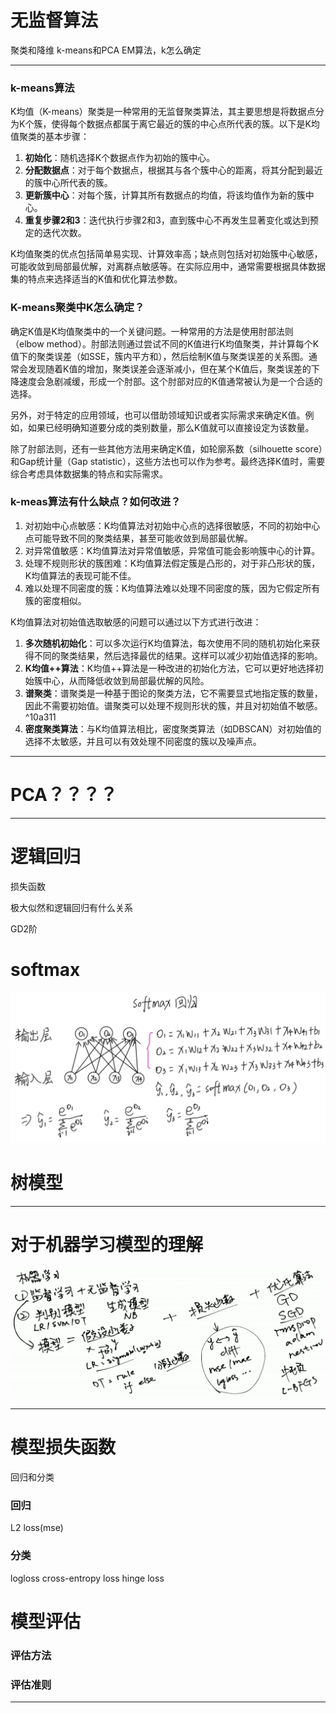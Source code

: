 # 无监督算法

聚类和降维
k-means和PCA
EM算法，k怎么确定

---

### k-means算法

K均值（K-means）聚类是一种常用的无监督聚类算法，其主要思想是将数据点分为K个簇，使得每个数据点都属于离它最近的簇的中心点所代表的簇。以下是K均值聚类的基本步骤：

1. **初始化**：随机选择K个数据点作为初始的簇中心。
2. **分配数据点**：对于每个数据点，根据其与各个簇中心的距离，将其分配到最近的簇中心所代表的簇。
3. **更新簇中心**：对每个簇，计算其所有数据点的均值，将该均值作为新的簇中心。
4. **重复步骤2和3**：迭代执行步骤2和3，直到簇中心不再发生显著变化或达到预定的迭代次数。

K均值聚类的优点包括简单易实现、计算效率高；缺点则包括对初始簇中心敏感，可能收敛到局部最优解，对离群点敏感等。在实际应用中，通常需要根据具体数据集的特点来选择适当的K值和优化算法参数。

### K-means聚类中K怎么确定？

确定K值是K均值聚类中的一个关键问题。一种常用的方法是使用肘部法则（elbow method）。肘部法则通过尝试不同的K值进行K均值聚类，并计算每个K值下的聚类误差（如SSE，簇内平方和），然后绘制K值与聚类误差的关系图。通常会发现随着K值的增加，聚类误差会逐渐减小，但在某个K值后，聚类误差的下降速度会急剧减缓，形成一个肘部。这个肘部对应的K值通常被认为是一个合适的选择。

另外，对于特定的应用领域，也可以借助领域知识或者实际需求来确定K值。例如，如果已经明确知道要分成的类别数量，那么K值就可以直接设定为该数量。

除了肘部法则，还有一些其他方法用来确定K值，如轮廓系数（silhouette score）和Gap统计量（Gap statistic），这些方法也可以作为参考。最终选择K值时，需要综合考虑具体数据集的特点和实际需求。

### k-meas算法有什么缺点？如何改进？

1. 对初始中心点敏感：K均值算法对初始中心点的选择很敏感，不同的初始中心点可能导致不同的聚类结果，甚至可能收敛到局部最优解。
2. 对异常值敏感：K均值算法对异常值敏感，异常值可能会影响簇中心的计算。
3. 处理不规则形状的簇困难：K均值算法假定簇是凸形的，对于非凸形状的簇，K均值算法的表现可能不佳。
4. 难以处理不同密度的簇：K均值算法难以处理不同密度的簇，因为它假定所有簇的密度相似。

K均值算法对初始值选取敏感的问题可以通过以下方式进行改进：

1. **多次随机初始化**：可以多次运行K均值算法，每次使用不同的随机初始化来获得不同的聚类结果，然后选择最优的结果。这样可以减少初始值选择的影响。
2. **K均值++算法**：K均值++算法是一种改进的初始化方法，它可以更好地选择初始簇中心，从而降低收敛到局部最优解的风险。
3. **谱聚类**：谱聚类是一种基于图论的聚类方法，它不需要显式地指定簇的数量，因此不需要初始值。谱聚类可以处理不规则形状的簇，并且对初始值不敏感。
 ^10a311
4. **密度聚类算法**：与K均值算法相比，密度聚类算法（如DBSCAN）对初始值的选择不太敏感，并且可以有效处理不同密度的簇以及噪声点。

---

# PCA？？？？

---

# 逻辑回归

损失函数

极大似然和逻辑回归有什么关系

GD2阶

# softmax

![](docs/01attachment/docs/Work/求职知识储备/算法题/IMG-2024-07-31-15-50.png)

# 树模型

---

# 对于机器学习模型的理解

![](docs/01attachment/docs/Work/求职知识储备/算法题/IMG-2024-07-31-15-50-1.png)

---

# 模型损失函数

回归和分类

### 回归

L2 loss(mse)

### 分类

logloss
cross-entropy loss
hinge loss

# 模型评估

### 评估方法

### 评估准则

---

